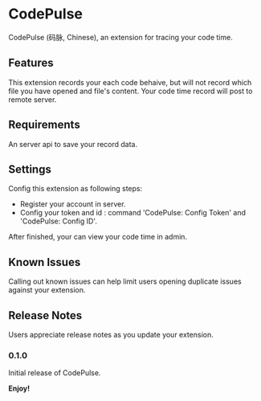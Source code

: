 # CodePulse

CodePulse (码脉, Chinese), an extension for tracing your code time.

## Features

This extension records your each code behaive, but will not record which file you have opened and file's content. Your code time record will post to remote server.   

## Requirements

An server api to save your record data.

## Settings

Config this extension as following steps:  

* Register your account in server.   
* Config your token and id : command 'CodePulse: Config Token' and 'CodePulse: Config ID'.    

After finished, your can view your code time in admin.  

## Known Issues

Calling out known issues can help limit users opening duplicate issues against your extension.

## Release Notes

Users appreciate release notes as you update your extension.

### 0.1.0

Initial release of CodePulse.

**Enjoy!**
